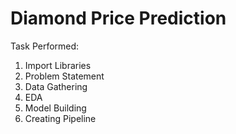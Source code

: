 # Diamond Price Prediction

Task Performed:

1. Import Libraries
2. Problem Statement
3. Data Gathering
4. EDA
5. Model Building
6. Creating Pipeline